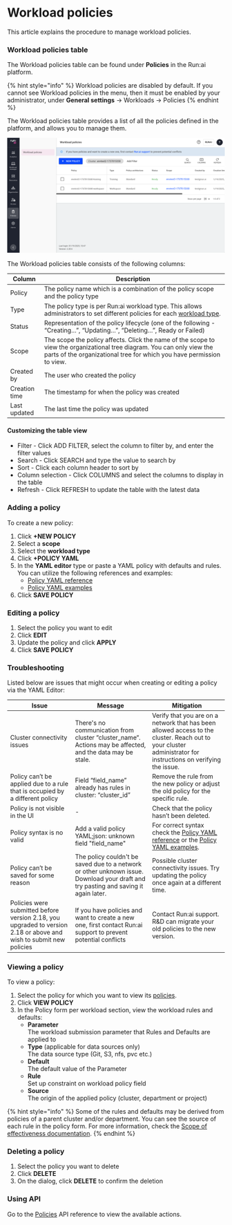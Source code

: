 # Workload policies

This article explains the procedure to manage workload policies.

### Workload policies table

The Workload policies table can be found under **Policies** in the Run:ai platform.

{% hint style="info" %}
Workload policies are disabled by default. If you cannot see Workload policies in the menu, then it must be enabled by your administrator, under **General settings** → Workloads → Policies
{% endhint %}

The Workload policies table provides a list of all the policies defined in the platform, and allows you to manage them.

![](img/policies-table.png)

The Workload policies table consists of the following columns:

| Column        | Description                                                                                                                                                                                                    |
| ------------- | -------------------------------------------------------------------------------------------------------------------------------------------------------------------------------------------------------------- |
| Policy        | The policy name which is a combination of the policy scope and the policy type                                                                                                                                 |
| Type          | The policy type is per Run:ai workload type. This allows administrators to set different policies for each [workload type](https://github.com/run-ai/docs/blob/New_TOC/saas/docs/overviews/workload-types.md). |
| Status        | Representation of the policy lifecycle (one of the following - “Creating…”, “Updating…”, “Deleting…”, Ready or Failed)                                                                                         |
| Scope         | The scope the policy affects. Click the name of the scope to view the organizational tree diagram. You can only view the parts of the organizational tree for which you have permission to view.               |
| Created by    | The user who created the policy                                                                                                                                                                                |
| Creation time | The timestamp for when the policy was created                                                                                                                                                                  |
| Last updated  | The last time the policy was updated                                                                                                                                                                           |

#### Customizing the table view

* Filter - Click ADD FILTER, select the column to filter by, and enter the filter values
* Search - Click SEARCH and type the value to search by
* Sort - Click each column header to sort by
* Column selection - Click COLUMNS and select the columns to display in the table
* Refresh - Click REFRESH to update the table with the latest data

### Adding a policy

To create a new policy:

1. Click **+NEW POLICY**
2. Select a **scope**
3. Select the **workload type**
4. Click **+POLICY YAML**
5. In the **YAML editor** type or paste a YAML policy with defaults and rules.\
   You can utilize the following references and examples:
   * [Policy YAML reference](policy-yaml-reference.md)
   * [Policy YAML examples](policy-yaml-examples.md)
6. Click **SAVE POLICY**

### Editing a policy

1. Select the policy you want to edit
2. Click **EDIT**
3. Update the policy and click **APPLY**
4. Click **SAVE POLICY**

### Troubleshooting

Listed below are issues that might occur when creating or editing a policy via the YAML Editor:

| Issue                                                                                                              | Message                                                                                                                              | Mitigation                                                                                                                                                     |
| ------------------------------------------------------------------------------------------------------------------ | ------------------------------------------------------------------------------------------------------------------------------------ | -------------------------------------------------------------------------------------------------------------------------------------------------------------- |
| Cluster connectivity issues                                                                                        | There's no communication from cluster “cluster\_name“. Actions may be affected, and the data may be stale.                           | Verify that you are on a network that has been allowed access to the cluster. Reach out to your cluster administrator for instructions on verifying the issue. |
| Policy can’t be applied due to a rule that is occupied by a different policy                                       | Field “field\_name” already has rules in cluster: “cluster\_id”                                                                      | Remove the rule from the new policy or adjust the old policy for the specific rule.                                                                            |
| Policy is not visible in the UI                                                                                    | -                                                                                                                                    | Check that the policy hasn’t been deleted.                                                                                                                     |
| Policy syntax is no valid                                                                                          | Add a valid policy YAML;json: unknown field "field\_name"                                                                            | For correct syntax check the [Policy YAML reference](policy-yaml-reference.md) or the [Policy YAML examples](policy-yaml-examples.md).                         |
| Policy can’t be saved for some reason                                                                              | The policy couldn't be saved due to a network or other unknown issue. Download your draft and try pasting and saving it again later. | Possible cluster connectivity issues. Try updating the policy once again at a different time.                                                                  |
| Policies were submitted before version 2.18, you upgraded to version 2.18 or above and wish to submit new policies | If you have policies and want to create a new one, first contact Run:ai support to prevent potential conflicts                       | Contact Run:ai support. R\&D can migrate your old policies to the new version.                                                                                 |

### Viewing a policy

To view a policy:

1. Select the policy for which you want to view its [policies](policies-and-rules.md).
2. Click **VIEW POLICY**
3. In the Policy form per workload section, view the workload rules and defaults:
   * **Parameter**\
     The workload submission parameter that Rules and Defaults are applied to
   * **Type** (applicable for data sources only)\
     The data source type (Git, S3, nfs, pvc etc.)
   * **Default**\
     The default value of the Parameter
   * **Rule**\
     Set up constraint on workload policy field
   * **Source**\
     The origin of the applied policy (cluster, department or project)

{% hint style="info" %}
Some of the rules and defaults may be derived from policies of a parent cluster and/or department. You can see the source of each rule in the policy form. For more information, check the [Scope of effectiveness documentation](policies-and-rules.md#scope-of-effectiveness).
{% endhint %}

### Deleting a policy

1. Select the policy you want to delete
2. Click **DELETE**
3. On the dialog, click **DELETE** to confirm the deletion

### Using API

Go to the [Policies](https://app.run.ai/api/docs#tag/Policy) API reference to view the available actions.
